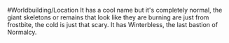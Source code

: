 #Worldbuilding/Location 
It has a cool name but it's completely normal, the giant skeletons or remains that look like they are burning are just from frostbite, the cold is just that scary. It has Winterbless, the last bastion of Normalcy.
